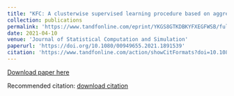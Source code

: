 ```yaml
---
title: "KFC: A clusterwise supervised learning procedure based on aggregation of distances"
collection: publications
permalink: 'https://www.tandfonline.com/eprint/YKGS8GTKDBKYFXEGFWSB/full?target=10.1080/00949655.2021.1891539'
date: 2021-04-10
venue: 'Journal of Statistical Computation and Simulation'
paperurl: 'https://doi.org/10.1080/00949655.2021.1891539'
citation: 'https://www.tandfonline.com/action/showCitFormats?doi=10.1080%2F00949655.2021.1891539&area=0000000000000001'
---
```


[Download paper here](https://www.tandfonline.com/eprint/YKGS8GTKDBKYFXEGFWSB/full?target=10.1080/00949655.2021.1891539)

Recommended citation: [download citation](https://www.tandfonline.com/action/showCitFormats?doi=10.1080%2F00949655.2021.1891539&area=0000000000000001)
